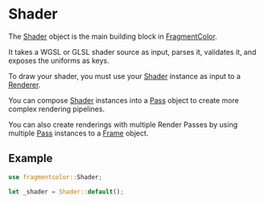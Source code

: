 # Shader

The [Shader](https://fragmentcolor.org/api/shader) object is the main building block in [FragmentColor](https://fragmentcolor.org).

It takes a WGSL or GLSL shader source as input, parses it, validates it, and exposes the uniforms as keys.

To draw your shader, you must use your [Shader](https://fragmentcolor.org/api/shader) instance as input to a [Renderer](https://fragmentcolor.org/api/renderer).

You can compose [Shader](https://fragmentcolor.org/api/shader) instances into a [Pass](https://fragmentcolor.org/api/pass) object to create more complex rendering pipelines.

You can also create renderings with multiple Render Passes by using multiple [Pass](https://fragmentcolor.org/api/pass) instances to a [Frame](https://fragmentcolor.org/api/frame) object.

## Example

```rust
use fragmentcolor::Shader;

let _shader = Shader::default();
```
